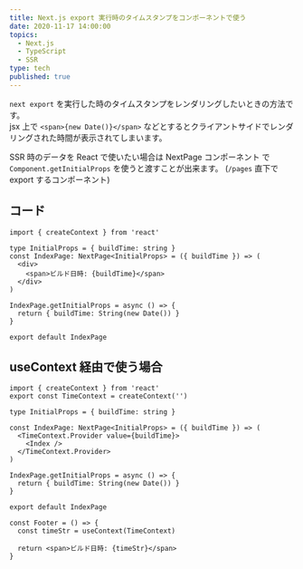 ```yaml
---
title: Next.js export 実行時のタイムスタンプをコンポーネントで使う
date: 2020-11-17 14:00:00
topics:
  - Next.js
  - TypeScript
  - SSR
type: tech
published: true
---
```


`next export` を実行した時のタイムスタンプをレンダリングしたいときの方法です。  
jsx 上で `<span>{new Date()}</span>` などとするとクライアントサイドでレンダリングされた時間が表示されてしまいます。

SSR 時のデータを React で使いたい場合は NextPage コンポーネント で `Component.getInitialProps` を使うと渡すことが出来ます。
(`/pages` 直下で export するコンポーネント)

## コード

```tsx
import { createContext } from 'react'

type InitialProps = { buildTime: string }
const IndexPage: NextPage<InitialProps> = ({ buildTime }) => (
  <div>
    <span>ビルド日時: {buildTime}</span>
  </div>
)

IndexPage.getInitialProps = async () => {
  return { buildTime: String(new Date()) }
}

export default IndexPage
```

## useContext 経由で使う場合

```tsx
import { createContext } from 'react'
export const TimeContext = createContext('')

type InitialProps = { buildTime: string }

const IndexPage: NextPage<InitialProps> = ({ buildTime }) => (
  <TimeContext.Provider value={buildTime}>
    <Index />
  </TimeContext.Provider>
)

IndexPage.getInitialProps = async () => {
  return { buildTime: String(new Date()) }
}

export default IndexPage
```

```tsx
const Footer = () => {
  const timeStr = useContext(TimeContext)

  return <span>ビルド日時: {timeStr}</span>
}
```
